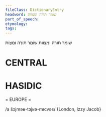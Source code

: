 ```yaml
---
fileClass: DictionaryEntry
headword: שומר תּורה ומצוות
part_of_speech: 
etymology: 
tags: 
---
```

שומר תּורה ומצוות
שׁוֹמֵר תּוֹרָה וּמִצְוֹת

CENTRAL
========

HASIDIC
=======
= EUROPE = 

/a šɔjməʁ-tɔjʁə-mɩcvəs/ {London, Izzy Jacob}
